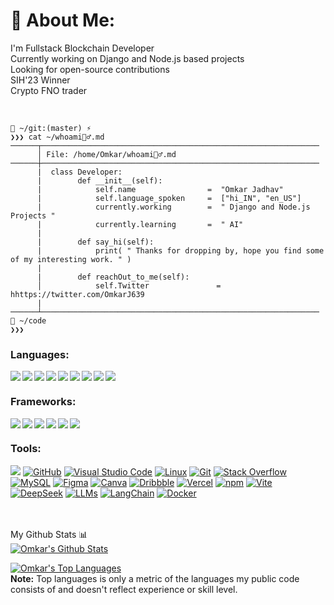 # 💫 About Me:
I'm Fullstack Blockchain Developer<br>Currently working on Django and Node.js based projects <br>Looking for open-source contributions <br>SIH'23 Winner<br>Crypto FNO trader<br>

<br/>

```
📂 ~/git:(master) ⚡
❯❯❯ cat ~/whoami🙋‍♂️.md
──────┬──────────────────────────────────────────────────────────────
      │ File: /home/Omkar/whoami🙋‍♂️.md
──────┼──────────────────────────────────────────────────────────────
      |  class Developer:
      |        def __init__(self):
      |            self.name                =  "Omkar Jadhav"
      |            self.language_spoken     =  ["hi_IN", "en_US"]
      |            currently.working        =  " Django and Node.js Projects "
      |            currently.learning       =  " AI"
      |
      |        def say_hi(self):
      |            print( " Thanks for dropping by, hope you find some of my interesting work. " )
      |
      |        def reachOut_to_me(self):
      │            self.Twitter               = hhttps://twitter.com/OmkarJ639
      |
──────┴──────────────────────────────────────────────────────────────
📂 ~/code
❯❯❯
```


<p>

### Languages:

<img  align="left" src="https://img.shields.io/badge/html5-%23E34F26.svg?style=for-the-badge&logo=html5&logoColor=white">
<img  align="left" src="https://img.shields.io/badge/javascript-%23323330.svg?style=for-the-badge&logo=javascript&logoColor=%23F7DF1E">
<img  align="left" src="https://img.shields.io/badge/python-3670A0?style=for-the-badge&logo=python&logoColor=ffdd54">
<img  align="left" src="https://img.shields.io/badge/c++-%2300599C.svg?style=for-the-badge&logo=c%2B%2B&logoColor=white">
<img  src="https://img.shields.io/badge/css3-%231572B6.svg?style=for-the-badge&logo=css3&logoColor=white">
<img align="left" src="https://img.shields.io/badge/typescript-%23007ACC.svg?style=for-the-badge&logo=typescript&logoColor=white">
<img align="left" src="https://img.shields.io/badge/rust-%23000000.svg?style=for-the-badge&logo=rust&logoColor=white">
<img align="left" src="https://img.shields.io/badge/solidity-%23363636.svg?style=for-the-badge&logo=solidity&logoColor=white">
<img align="left" src="https://img.shields.io/badge/java-%23ED8B00.svg?style=for-the-badge&logo=openjdk&logoColor=white">

<br/>

 ### Frameworks:

<img align="left" src="https://img.shields.io/badge/django-%23092E20.svg?style=for-the-badge&logo=django&logoColor=white">
<img align="left" src="https://img.shields.io/badge/DJANGO-REST-ff1709?style=for-the-badge&logo=django&logoColor=white&color=ff1709&labelColor=gray">
<img align="left" src="https://img.shields.io/badge/react-%2320232a.svg?style=for-the-badge&logo=react&logoColor=%2361DAFB">
<img align="left" src="https://img.shields.io/badge/react%20router-%23CA4245.svg?style=for-the-badge&logo=reactrouter&logoColor=white">
<img align="left" src="https://img.shields.io/badge/tailwindcss-%2338B2AC.svg?style=for-the-badge&logo=tailwind-css&logoColor=white">
<img src="https://img.shields.io/badge/flask-%23000.svg?style=for-the-badge&logo=flask&logoColor=white">

### Tools:

<a href="#"><img src="https://img.shields.io/badge/ChatGPT-000000?style=for-the-badge&logo=openai&logoColor=white"></a>
<a href="#"><img alt="GitHub" src="https://img.shields.io/badge/github-%23121011.svg?style=for-the-badge&logo=github&logoColor=white"></a>
<a href="#"><img alt="Visual Studio Code" src="http://img.shields.io/badge/-VS%20Code-007ACC?style=for-the-badge&logo=visual-studio-code&logoColor=ffffff"></a>
<a href="#"><img alt="Linux" src="http://img.shields.io/badge/-Linux-0078D6?style=for-the-badge&logo=linux&logoColor=ffffff"></a>
<a href="#"><img alt="Git" src="https://img.shields.io/badge/Git-F05033.svg?logo=git&logoColor=white"></a>
<a href="#"><img alt="Stack Overflow" src="https://img.shields.io/badge/-Stack%20Overflow-FE7A16?logo=stack-overflow&logoColor=white"></a>
<a href="#"><img alt="MySQL" src="https://img.shields.io/badge/mysql-%2300f.svg?style=for-the-badge&logo=mysql&logoColor=white"></a>
<a href="#"><img alt="Figma" src="https://img.shields.io/badge/figma-%23F24E1E.svg?style=for-the-badge&logo=figma&logoColor=white"></a>
<a href="#"><img alt="Canva" src="https://img.shields.io/badge/canva-%2300C4CC.svg?style=for-the-badge&logo=canva&logoColor=white"></a>
<a href="#"><img alt="Dribbble" src="https://img.shields.io/badge/dribbble-%23EA4C89.svg?style=for-the-badge&logo=dribbble&logoColor=white"></a>
<a href="#"><img alt="Vercel" src="https://img.shields.io/badge/vercel-%23000000.svg?style=for-the-badge&logo=vercel&logoColor=white"></a>
<a href="#"><img alt="npm" src="https://img.shields.io/badge/npm-%23CB3837.svg?style=for-the-badge&logo=npm&logoColor=white"></a>
<a href="#"><img alt="Vite" src="https://img.shields.io/badge/vite-%23646CFF.svg?style=for-the-badge&logo=vite&logoColor=white"></a>
<a href="#"><img alt="DeepSeek" src="https://img.shields.io/badge/DeepSeek-%23000000.svg?style=for-the-badge&logo=deeplearning&logoColor=white"></a>
<a href="#"><img alt="LLMs" src="https://img.shields.io/badge/LLM-%23000000.svg?style=for-the-badge&logo=ai&logoColor=white"></a>
<a href="#"><img alt="LangChain" src="https://img.shields.io/badge/LangChain-%2335495E.svg?style=for-the-badge&logo=python&logoColor=white"></a>
<a href="#"><img alt="Docker" src="https://img.shields.io/badge/docker-%232496ED.svg?style=for-the-badge&logo=docker&logoColor=white"></a>


<br/>
<br/>
My Github Stats 📊

  <br/>
    <a href="https://github.com/FatGuyy/github-readme-stats"><img alt="Omkar's Github Stats" src="https://github-readme-stats.vercel.app/api?username=FatGuyy&show_icons=true&count_private=true&theme=react&hide_border=true&bg_color=0D1117" /></a>
      
  <a href="https://github.com/FatGuyy/github-readme-stats"><img alt="Omkar's Top Languages" src="https://github-readme-stats.vercel.app/api/top-langs/?username=FatGuyy&langs_count=8&count_private=true&layout=compact&theme=react&hide_border=true&bg_color=0D1117" /></a>
  <br/>
  <b>Note:</b> Top languages is only a metric of the languages my public code consists of and doesn't reflect experience or skill level.


<br/>
<br/>
